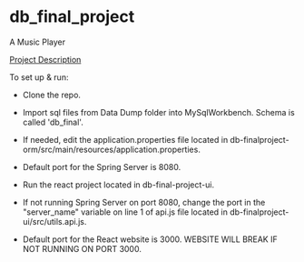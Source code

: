 # db_final_project
A Music Player

[Project Description](https://github.com/neelchoudhary/db_final_project/blob/main/Project%20Description.md)

To set up & run: 
- Clone the repo.
- Import sql files from Data Dump folder into MySqlWorkbench. Schema is called 'db_final'.
- If needed, edit the application.properties file located in db-finalproject-orm/src/main/resources/application.properties.
- Default port for the Spring Server is 8080. 

- Run the react project located in db-final-project-ui. 
- If not running Spring Server on port 8080, change the port in the "server_name" variable on line 1 of api.js file located in db-finalproject-ui/src/utils.api.js.
- Default port for the React website is 3000. WEBSITE WILL BREAK IF NOT RUNNING ON PORT 3000.
